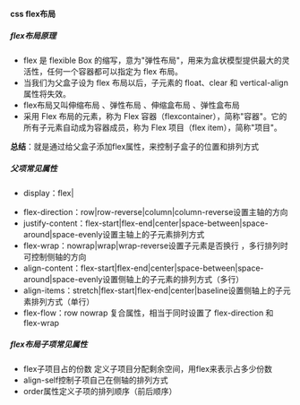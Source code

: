 #### css flex布局

##### flex布局原理

+ flex 是 flexible Box 的缩写，意为"弹性布局"，用来为盒状模型提供最大的灵活性，任何一个容器都可以指定为 flex 布局。
+ 当我们为父盒子设为 flex 布局以后，子元素的 float、clear 和 vertical-align 属性将失效。
+ flex布局又叫伸缩布局 、弹性布局 、伸缩盒布局 、弹性盒布局 
+ 采用 Flex 布局的元素，称为 Flex 容器（flexcontainer），简称"容器"。它的所有子元素自动成为容器成员，称为 Flex 项目（flex
  item），简称"项目"。

**总结**：就是通过给父盒子添加flex属性，来控制子盒子的位置和排列方式

##### 父项常见属性

* display：flex|

+ flex-direction：row|row-reverse|column|column-reverse设置主轴的方向
+ justify-content：flex-start|flex-end|center|space-between|space-around|space-evenly设置主轴上的子元素排列方式
+ flex-wrap：nowrap|wrap|wrap-reverse设置子元素是否换行 ，多行排列时可控制侧轴的方向
+ align-content：flex-start|flex-end|center|space-between|space-around|space-evenly设置侧轴上的子元素的排列方式（多行）
+ align-items：stretch|flex-start|flex-end|center|baseline设置侧轴上的子元素排列方式（单行）
+ flex-flow：row nowrap 复合属性，相当于同时设置了 flex-direction 和 flex-wrap

##### flex布局子项常见属性

+ flex子项目占的份数 定义子项目分配剩余空间，用flex来表示占多少份数
+ align-self控制子项自己在侧轴的排列方式
+ order属性定义子项的排列顺序（前后顺序）